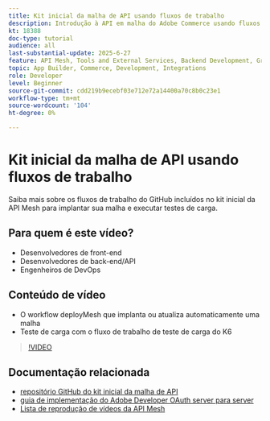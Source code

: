 ```yaml
---
title: Kit inicial da malha de API usando fluxos de trabalho
description: Introdução à API em malha do Adobe Commerce usando fluxos de trabalho para implantar testes de malha e carga.
kt: 18388
doc-type: tutorial
audience: all
last-substantial-update: 2025-6-27
feature: API Mesh, Tools and External Services, Backend Development, GraphQL, Storefront
topic: App Builder, Commerce, Development, Integrations
role: Developer
level: Beginner
source-git-commit: cdd219b9ecebf03e712e72a14400a70c8b0c23e1
workflow-type: tm+mt
source-wordcount: '104'
ht-degree: 0%

---
```


# Kit inicial da malha de API usando fluxos de trabalho

Saiba mais sobre os fluxos de trabalho do GitHub incluídos no kit inicial da API Mesh para implantar sua malha e executar testes de carga.

## Para quem é este vídeo?

* Desenvolvedores de front-end
* Desenvolvedores de back-end/API
* Engenheiros de DevOps

## Conteúdo de vídeo

* O workflow deployMesh que implanta ou atualiza automaticamente uma malha
* Teste de carga com o fluxo de trabalho de teste de carga do K6

>[!VIDEO](https://video.tv.adobe.com/v/3464524?learn=on&enablevpops)

## Documentação relacionada

* [repositório GitHub do kit inicial da malha de API](https://github.com/adobe-commerce/api-mesh-starter-kit)
* [guia de implementação do Adobe Developer OAuth server para server](https://developer.adobe.com/developer-console/docs/guides/authentication/ServerToServerAuthentication/implementation)
* [Lista de reprodução de vídeos da API Mesh](https://experienceleague.adobe.com/en/playlists/commerce-get-started-app-builder-and-api-mesh)

